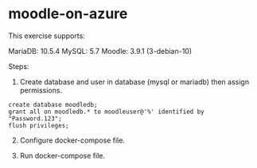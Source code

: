 # moodle-on-azure

This exercise supports:

MariaDB: 10.5.4
MySQL: 5.7
Moodle: 3.9.1 (3-debian-10)

Steps:

1. Create database and user in database (mysql or mariadb) then assign permissions.

```
create database moodledb;
grant all on moodledb.* to moodleuser@'%' identified by "Password.123";
flush privileges;
```

2. Configure docker-compose file.

3. Run docker-compose file.
